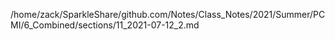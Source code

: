 /home/zack/SparkleShare/github.com/Notes/Class_Notes/2021/Summer/PCMI/6_Combined/sections/11_2021-07-12_2.md